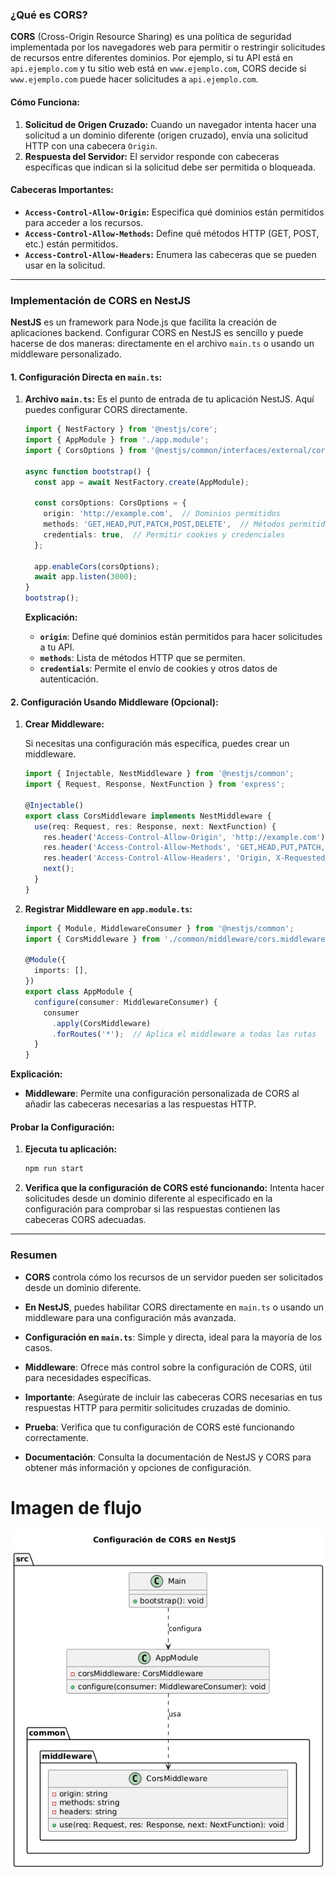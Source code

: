 ### ¿Qué es CORS?

**CORS** (Cross-Origin Resource Sharing) es una política de seguridad implementada por los navegadores web para permitir o restringir solicitudes de recursos entre diferentes dominios. Por ejemplo, si tu API está en `api.ejemplo.com` y tu sitio web está en `www.ejemplo.com`, CORS decide si `www.ejemplo.com` puede hacer solicitudes a `api.ejemplo.com`.

#### **Cómo Funciona:**

1. **Solicitud de Origen Cruzado:** Cuando un navegador intenta hacer una solicitud a un dominio diferente (origen cruzado), envía una solicitud HTTP con una cabecera `Origin`.
2. **Respuesta del Servidor:** El servidor responde con cabeceras específicas que indican si la solicitud debe ser permitida o bloqueada.

#### **Cabeceras Importantes:**

- **`Access-Control-Allow-Origin`:** Especifica qué dominios están permitidos para acceder a los recursos.
- **`Access-Control-Allow-Methods`:** Define qué métodos HTTP (GET, POST, etc.) están permitidos.
- **`Access-Control-Allow-Headers`:** Enumera las cabeceras que se pueden usar en la solicitud.

---

### Implementación de CORS en NestJS

**NestJS** es un framework para Node.js que facilita la creación de aplicaciones backend. Configurar CORS en NestJS es sencillo y puede hacerse de dos maneras: directamente en el archivo `main.ts` o usando un middleware personalizado.

#### **1. Configuración Directa en `main.ts`:**

1. **Archivo `main.ts`:** Es el punto de entrada de tu aplicación NestJS. Aquí puedes configurar CORS directamente.

   ```typescript
   import { NestFactory } from '@nestjs/core';
   import { AppModule } from './app.module';
   import { CorsOptions } from '@nestjs/common/interfaces/external/cors-options.interface';

   async function bootstrap() {
     const app = await NestFactory.create(AppModule);
     
     const corsOptions: CorsOptions = {
       origin: 'http://example.com',  // Dominios permitidos
       methods: 'GET,HEAD,PUT,PATCH,POST,DELETE',  // Métodos permitidos
       credentials: true,  // Permitir cookies y credenciales
     };
     
     app.enableCors(corsOptions);
     await app.listen(3000);
   }
   bootstrap();
   ```

   **Explicación:**
   - **`origin`**: Define qué dominios están permitidos para hacer solicitudes a tu API.
   - **`methods`**: Lista de métodos HTTP que se permiten.
   - **`credentials`**: Permite el envío de cookies y otros datos de autenticación.

#### **2. Configuración Usando Middleware (Opcional):**

1. **Crear Middleware:**

   Si necesitas una configuración más específica, puedes crear un middleware.

   ```typescript
   import { Injectable, NestMiddleware } from '@nestjs/common';
   import { Request, Response, NextFunction } from 'express';

   @Injectable()
   export class CorsMiddleware implements NestMiddleware {
     use(req: Request, res: Response, next: NextFunction) {
       res.header('Access-Control-Allow-Origin', 'http://example.com');
       res.header('Access-Control-Allow-Methods', 'GET,HEAD,PUT,PATCH,POST,DELETE');
       res.header('Access-Control-Allow-Headers', 'Origin, X-Requested-With, Content-Type, Accept');
       next();
     }
   }
   ```

2. **Registrar Middleware en `app.module.ts`:**

   ```typescript
   import { Module, MiddlewareConsumer } from '@nestjs/common';
   import { CorsMiddleware } from './common/middleware/cors.middleware';

   @Module({
     imports: [],
   })
   export class AppModule {
     configure(consumer: MiddlewareConsumer) {
       consumer
         .apply(CorsMiddleware)
         .forRoutes('*');  // Aplica el middleware a todas las rutas
     }
   }
   ```

**Explicación:**
- **Middleware**: Permite una configuración personalizada de CORS al añadir las cabeceras necesarias a las respuestas HTTP.

#### **Probar la Configuración:**

1. **Ejecuta tu aplicación:**

   ```bash
   npm run start
   ```

2. **Verifica que la configuración de CORS esté funcionando:** Intenta hacer solicitudes desde un dominio diferente al especificado en la configuración para comprobar si las respuestas contienen las cabeceras CORS adecuadas.

---

### Resumen

- **CORS** controla cómo los recursos de un servidor pueden ser solicitados desde un dominio diferente.
- **En NestJS**, puedes habilitar CORS directamente en `main.ts` o usando un middleware para una configuración más avanzada.
- **Configuración en `main.ts`**: Simple y directa, ideal para la mayoría de los casos.
- **Middleware**: Ofrece más control sobre la configuración de CORS, útil para necesidades específicas.

- **Importante**: Asegúrate de incluir las cabeceras CORS necesarias en tus respuestas HTTP para permitir solicitudes cruzadas de dominio.
- **Prueba**: Verifica que tu configuración de CORS esté funcionando correctamente.
- **Documentación**: Consulta la documentación de NestJS y CORS para obtener más información y opciones de configuración.

# Imagen de flujo 
![Flujo de CORS](./imgs/cors.png)